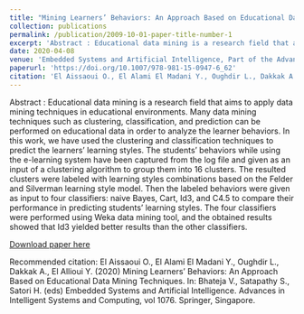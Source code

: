 ```yaml
---
title: "Mining Learners’ Behaviors: An Approach Based on Educational Data Mining Techniques"
collection: publications
permalink: /publication/2009-10-01-paper-title-number-1
excerpt: 'Abstract : Educational data mining is a research field that aims to apply data mining techniques in educational environments. Many data mining techniques such as clustering, classification, and prediction can be performed on educational data in order to analyze the learner behaviors. In this work, we have used the clustering and classification techniques to predict the learners’ learning styles. The students’ behaviors while using the e-learning system have been captured from the log file and given as an input of a clustering algorithm to group them into 16 clusters. The resulted clusters were labeled with learning styles combinations based on the Felder and Silverman learning style model. Then the labeled behaviors were given as input to four classifiers: naive Bayes, Cart, Id3, and C4.5 to compare their performance in predicting students’ learning styles. The four classifiers were performed using Weka data mining tool, and the obtained results showed that Id3 yielded better results than the other classifiers.'
date: 2020-04-08
venue: 'Embedded Systems and Artificial Intelligence, Part of the Advances in Intelligent Systems and Computing book series (AISC, volume 1076)'
paperurl: 'https://doi.org/10.1007/978-981-15-0947-6_62'
citation: 'El Aissaoui O., El Alami El Madani Y., Oughdir L., Dakkak A., El Allioui Y. (2020) Mining Learners’ Behaviors: An Approach Based on Educational Data Mining Techniques. In: Bhateja V., Satapathy S., Satori H. (eds) Embedded Systems and Artificial Intelligence. Advances in Intelligent Systems and Computing, vol 1076. Springer, Singapore'
---
```

Abstract : Educational data mining is a research field that aims to apply data mining techniques in educational environments. Many data mining techniques such as clustering, classification, and prediction can be performed on educational data in order to analyze the learner behaviors. In this work, we have used the clustering and classification techniques to predict the learners’ learning styles. The students’ behaviors while using the e-learning system have been captured from the log file and given as an input of a clustering algorithm to group them into 16 clusters. The resulted clusters were labeled with learning styles combinations based on the Felder and Silverman learning style model. Then the labeled behaviors were given as input to four classifiers: naive Bayes, Cart, Id3, and C4.5 to compare their performance in predicting students’ learning styles. The four classifiers were performed using Weka data mining tool, and the obtained results showed that Id3 yielded better results than the other classifiers.

[Download paper here](/files/978-981-15-0947-6_62b.pdf)

Recommended citation: El Aissaoui O., El Alami El Madani Y., Oughdir L., Dakkak A., El Allioui Y. (2020) Mining Learners’ Behaviors: An Approach Based on Educational Data Mining Techniques. In: Bhateja V., Satapathy S., Satori H. (eds) Embedded Systems and Artificial Intelligence. Advances in Intelligent Systems and Computing, vol 1076. Springer, Singapore.

